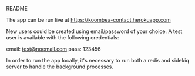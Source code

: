 README

The app can be run live at https://koombea-contact.herokuapp.com

New users could be created using email/password of your choice. A test user is available with the following credentials:

email: test@noemail.com
pass: 123456

In order to run the app locally, it's necessary to run both a redis and sidekiq server to handle the background processes. 
